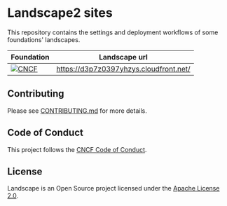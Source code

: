 # Landscape2 sites

This repository contains the settings and deployment workflows of some foundations' landscapes.

| Foundation                                                                                                                                                        | Landscape url                            |
| ----------------------------------------------------------------------------------------------------------------------------------------------------------------- | ---------------------------------------- |
| [![CNCF](https://github.com/tegioz/landscape2-sites/actions/workflows/cncf.yml/badge.svg)](https://github.com/tegioz/landscape2-sites/actions/workflows/cncf.yml) | <https://d3p7z0397yhzys.cloudfront.net/> |

## Contributing

Please see [CONTRIBUTING.md](./CONTRIBUTING.md) for more details.

## Code of Conduct

This project follows the [CNCF Code of Conduct](https://github.com/cncf/foundation/blob/master/code-of-conduct.md).

## License

Landscape is an Open Source project licensed under the [Apache License 2.0](https://www.apache.org/licenses/LICENSE-2.0).
